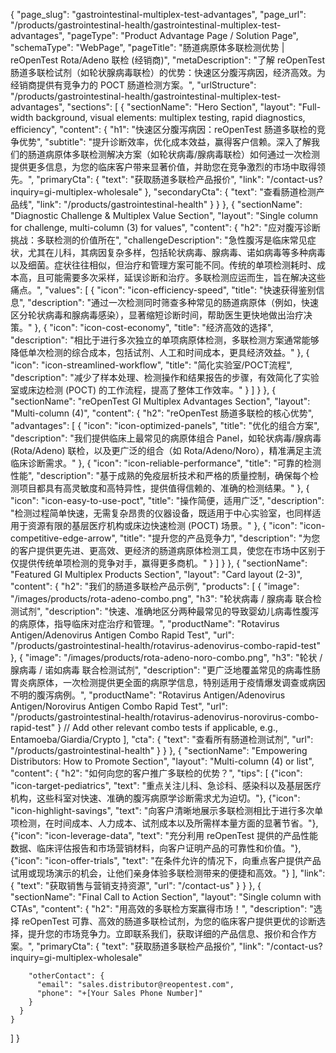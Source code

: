 {
    "page_slug": "gastrointestinal-multiplex-test-advantages",
    "page_url": "/products/gastrointestinal-health/gastrointestinal-multiplex-test-advantages",
  "pageType": "Product Advantage Page / Solution Page",
  "schemaType": "WebPage",
  "pageTitle": "肠道病原体多联检测优势 | reOpenTest Rota/Adeno 联检 (经销商)",
  "metaDescription": "了解 reOpenTest 肠道多联检试剂（如轮状腺病毒联检）的优势：快速区分腹泻病因，经济高效。为经销商提供有竞争力的 POCT 肠道检测方案。",
  "urlStructure": "/products/gastrointestinal-health/gastrointestinal-multiplex-test-advantages",
  "sections": [
    {
      "sectionName": "Hero Section",
      "layout": "Full-width background, visual elements: multiplex testing, rapid diagnostics, efficiency",
      "content": {
        "h1": "快速区分腹泻病因：reOpenTest 肠道多联检的竞争优势",
        "subtitle": "提升诊断效率，优化成本效益，赢得客户信赖。深入了解我们的肠道病原体多联检测解决方案（如轮状病毒/腺病毒联检）如何通过一次检测提供更多信息，为您的临床客户带来显著价值，并助您在竞争激烈的市场中取得领先。",
        "primaryCta": {
          "text": "获取肠道多联检产品报价",
          "link": "/contact-us?inquiry=gi-multiplex-wholesale"
        },
        "secondaryCta": {
          "text": "查看肠道检测产品线",
          "link": "/products/gastrointestinal-health"
        }
      }
    },
    {
      "sectionName": "Diagnostic Challenge & Multiplex Value Section",
      "layout": "Single column for challenge, multi-column (3) for values",
      "content": {
        "h2": "应对腹泻诊断挑战：多联检测的价值所在",
        "challengeDescription": "急性腹泻是临床常见症状，尤其在儿科，其病因复杂多样，包括轮状病毒、腺病毒、诺如病毒等多种病毒以及细菌。症状往往相似，但治疗和管理方案可能不同。传统的单项检测耗时、成本高，且可能需要多次采样，延误诊断和治疗。多联检测应运而生，旨在解决这些痛点。",
        "values": [
          {
            "icon": "icon-efficiency-speed",
            "title": "快速获得鉴别信息",
            "description": "通过一次检测同时筛查多种常见的肠道病原体（例如，快速区分轮状病毒和腺病毒感染），显著缩短诊断时间，帮助医生更快地做出治疗决策。"
          },
          {
            "icon": "icon-cost-economy",
            "title": "经济高效的选择",
            "description": "相比于进行多次独立的单项病原体检测，多联检测方案通常能够降低单次检测的综合成本，包括试剂、人工和时间成本，更具经济效益。"
          },
          {
            "icon": "icon-streamlined-workflow",
            "title": "简化实验室/POCT流程",
            "description": "减少了样本处理、检测操作和结果报告的步骤，有效简化了实验室或床边检测 (POCT) 的工作流程，提高了整体工作效率。"
          }
        ]
      }
    },
    {
      "sectionName": "reOpenTest GI Multiplex Advantages Section",
      "layout": "Multi-column (4)",
      "content": {
        "h2": "reOpenTest 肠道多联检的核心优势",
        "advantages": [
          {
            "icon": "icon-optimized-panels",
            "title": "优化的组合方案",
            "description": "我们提供临床上最常见的病原体组合 Panel，如轮状病毒/腺病毒 (Rota/Adeno) 联检，以及更广泛的组合（如 Rota/Adeno/Noro），精准满足主流临床诊断需求。"
          },
          {
            "icon": "icon-reliable-performance",
            "title": "可靠的检测性能",
            "description": "基于成熟的免疫层析技术和严格的质量控制，确保每个检测项目都具有高灵敏度和高特异性，提供值得信赖的、准确的检测结果。"
          },
          {
            "icon": "icon-easy-to-use-poct",
            "title": "操作简便，适用广泛",
            "description": "检测过程简单快速，无需复杂昂贵的仪器设备，既适用于中心实验室，也同样适用于资源有限的基层医疗机构或床边快速检测 (POCT) 场景。"
          },
          {
            "icon": "icon-competitive-edge-arrow",
            "title": "提升您的产品竞争力",
            "description": "为您的客户提供更先进、更高效、更经济的肠道病原体检测工具，使您在市场中区别于仅提供传统单项检测的竞争对手，赢得更多商机。"
          }
        ]
      }
    },
    {
      "sectionName": "Featured GI Multiplex Products Section",
      "layout": "Card layout (2-3)",
      "content": {
        "h2": "我们的肠道多联检产品示例",
        "products": [
          {
            "image": "/images/products/rota-adeno-combo.png",
            "h3": "轮状病毒 / 腺病毒 联合检测试剂",
            "description": "快速、准确地区分两种最常见的导致婴幼儿病毒性腹泻的病原体，指导临床对症治疗和管理。",
            "productName": "Rotavirus Antigen/Adenovirus Antigen Combo Rapid Test",
            "url": "/products/gastrointestinal-health/rotavirus-adenovirus-combo-rapid-test"
          },
          {
            "image": "/images/products/rota-adeno-noro-combo.png",
            "h3": "轮状 / 腺病毒 / 诺如病毒 联合检测试剂",
            "description": "更广泛地覆盖常见的病毒性肠胃炎病原体，一次检测提供更全面的病原学信息，特别适用于疫情爆发调查或病因不明的腹泻病例。",
            "productName": "Rotavirus Antigen/Adenovirus Antigen/Norovirus Antigen Combo Rapid Test",
            "url": "/products/gastrointestinal-health/rotavirus-adenovirus-norovirus-combo-rapid-test"
          }
          // Add other relevant combo tests if applicable, e.g., Entamoeba/Giardia/Crypto
        ],
        "cta": {
          "text": "查看所有肠道检测试剂",
          "url": "/products/gastrointestinal-health"
        }
      }
    },
    {
      "sectionName": "Empowering Distributors: How to Promote Section",
      "layout": "Multi-column (4) or list",
      "content": {
        "h2": "如何向您的客户推广多联检的优势？",
        "tips": [
          {"icon": "icon-target-pediatrics", "text": "重点关注儿科、急诊科、感染科以及基层医疗机构，这些科室对快速、准确的腹泻病原学诊断需求尤为迫切。"},
          {"icon": "icon-highlight-savings", "text": "向客户清晰地展示多联检测相比于进行多次单项检测，在时间成本、人力成本、试剂成本以及所需样本量方面的显著节省。"},
          {"icon": "icon-leverage-data", "text": "充分利用 reOpenTest 提供的产品性能数据、临床评估报告和市场营销材料，向客户证明产品的可靠性和价值。"},
          {"icon": "icon-offer-trials", "text": "在条件允许的情况下，向重点客户提供产品试用或现场演示的机会，让他们亲身体验多联检测带来的便捷和高效。"}
        ],
        "link": {
          "text": "获取销售与营销支持资源",
          "url": "/contact-us"
        }
      }
    },
    {
      "sectionName": "Final Call to Action Section",
      "layout": "Single column with CTAs",
      "content": {
        "h2": "用高效的多联检方案赢得市场！",
        "description": "选择 reOpenTest 可靠、高效的肠道多联检试剂，为您的临床客户提供更优的诊断选择，提升您的市场竞争力。立即联系我们，获取详细的产品信息、报价和合作方案。",
        "primaryCta": {
          "text": "获取肠道多联检产品报价",
          "link": "/contact-us?inquiry=gi-multiplex-wholesale"
        
        "otherContact": {
          "email": "sales.distributor@reopentest.com",
          "phone": "+[Your Sales Phone Number]"
        }
      }
    }
  ]
}

